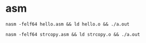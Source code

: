 # asm

    nasm -felf64 hello.asm && ld hello.o && ./a.out

    nasm -felf64 strcopy.asm && ld strcopy.o && ./a.out
